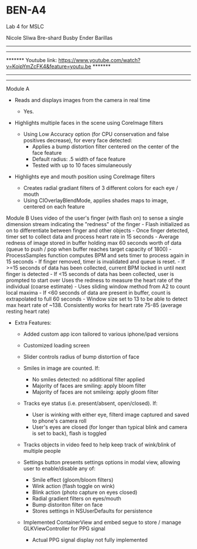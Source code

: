 # BEN-A4
Lab 4 for MSLC

Nicole Sliwa
Bre-shard Busby
Ender Barillas

*******************************************************************************************
*******                                                                             *******
******* Youtube link: https://www.youtube.com/watch?v=KoipYmZcFK4&feature=youtu.be  *******
*******                                                                             *******
*******************************************************************************************


Module A
* Reads and displays images from the camera in real time
    - Yes.

* Highlights multiple faces in the scene using CoreImage filters
    - Using Low Accuracy option (for CPU conservation and false positives decrease), for every face detected:
        - Applies a bump distortion filter centered on the center of the face feature
        - Default radius: .5 width of face feature
        - Tested with up to 10 faces simulaneously

* Highlights eye and mouth position using CoreImage filters
    - Creates radial gradiant filters of 3 different colors for each eye / mouth
    - Using CIOverlayBlendMode, applies shades maps to image, centered on each feature

Module B
Uses video of the user's finger (with flash on) to sense a single dimension stream indicating the "redness" of the finger
    - Flash initialized as on to differentiate between finger and other objects
    - Once finger detected, timer set to collect data and process heart rate in 15 seconds
    - Average redness of image stored in buffer holding max 60 seconds worth of data (queue to push / pop when buffer reaches target capacity of 1800)
    - ProcessSamples function computes BPM and sets timer to process again in 15 seconds
    - If finger removed, timer is invalidated and queue is reset. 
        - If >=15 seconds of data has been collected, current BPM locked in until next finger is detected
        - If <15 seconds of data has been collected, user is prompted to start over
Uses the redness to measure the heart rate of the individual (coarse estimate)
    - Uses sliding window method from A2 to count local maxima
    - If <60 seconds of data are present in buffer, count is extrapolated to full 60 seconds
    - Window size set to 13 to be able to detect max heart rate of ~138. Consistently works for heart rate 75-85 (average resting heart rate)


* Extra Features:
    - Added custom app icon tailored to various iphone/ipad versions
    - Customized loading screen

    - Slider controls radius of bump distortion of face
    - Smiles in image are counted. If:
        - No smiles detected: no additional filter applied
        - Majority of faces are smiling: apply bloom filter
        - Majority of faces are not smileing: apply gloom filter
    - Tracks eye status (i.e. present/absent, open/closed). If:
        - User is winking with either eye, filterd image captured and saved to phone's camera roll
        - User's eyes are closed (for longer than typical blink and camera is set to back), flash is toggled
    - Tracks objects in video feed to help keep track of wink/blink of multiple people 
    - Settings button presents settings options in modal view, allowing user to enable/disable any of:
        - Smile effect (gloom/bloom filters)
        - Wink action (flash toggle on wink)
        - Blink action (photo capture on eyes closed)
        - Radial gradient filters on eyes/mouth
        - Bump distoriton filter on face
        * Stores settings in NSUserDefaults for persistence 

    - Implemented ContainerView and embed segue to store / manage GLKViewController for PPG signal
        * Actual PPG signal display not fully implemented

